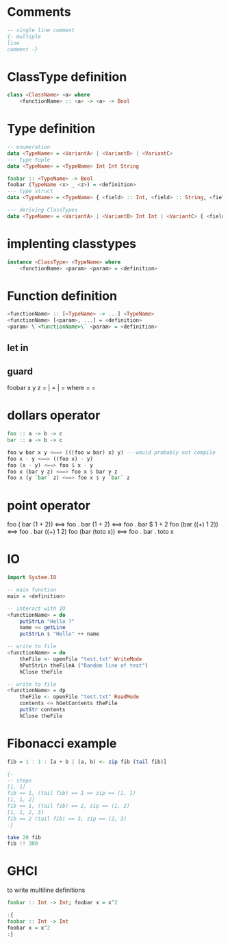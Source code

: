 # Comments
```haskell
-- single line comment
{- multiple
line
comment -}
```
# ClassType definition
```haskell
class <ClassName> <a> where
	<functionName> :: <a> -> <a> -> Bool
```

# Type definition
```haskell
-- enumeration
data <TypeName> = <VariantA> | <VariantB> | <VariantC>
--- type tuple
data <TypeName> = <TypeName> Int Int String

foobar :: <TypeName> -> Bool
foobar (TypeName <x> _ <z>) = <definition>
--- type struct
data <TypeName> = <TypeName> { <field> :: Int, <field> :: String, <field> :: Int }

--- deriving ClassTypes
data <TypeName> = <VariantA> | <VariantB> Int Int | <VariantC> { <field> :: Int } deriving (Eq, Show)
```

# implenting classtypes
```haskell
instance <ClassType> <TypeName> where
	<functionName> <param> <param> = <definition>
```
# Function definition
```haskell
<functionName> :: [<TypeName> -> ...] <TypeName>
<functionName> [<param>, ...] = <definition>
<param> \`<functionName>\` <param> = <definition>
```

## 

## let in


## guard
foobar x y z =
	| <condition> = <definition>
	| <condition> = <definition>
	where <v> = <defintion>
		  <w> = <definition>

# dollars operator
```haskell
foo :: a -> b -> c
bar :: a -> b -> c

foo w bar x y <==> (((foo w bar) x) y) -- would probably not compile
foo x - y <==> ((foo x) - y)
foo (x - y) <==> foo $ x - y
foo x (bar y z) <==> foo x $ bar y z
foo x (y `bar` z) <==> foo x $ y `bar` z
```

# point operator
foo ( bar (1 + 2)) <==> foo . bar (1 + 2) <==> foo . bar $ 1 + 2
foo (bar ((+) 1 2)) <==> foo . bar ((+) 1 2)
foo (bar (toto x)) <==> foo . bar . toto x

# IO
```haskell
import System.IO

-- main function
main = <definition>

-- interact with IO
<functionName> = do
	putStrLn "Hello ?"
	name <= getLine
	putStrLn $ "Hello" ++ name

-- write to file
<functionName> = do
	theFile <- openFile "test.txt" WriteMode
	hPutStrLn theFileA ("Random line of text")
	hClose theFile

-- write to file
<functionName> = dp
	theFile <- openFile "test.txt" ReadMode
	contents <= hGetContents theFile
	putStr contents
	hClose theFile

```

# Fibonacci example
```haskell
fib = 1 : 1 : [a + b | (a, b) <- zip fib (tail fib)]

{-
-- steps
[1, 1]
fib == 1, (tail fib) == 1 => zip == (1, 1)
[1, 1, 2]
fib == 1, (tail fib) == 2, zip == (1, 2)
[1, 1, 2, 3]
fib == 2 (tail fib) == 3, zip == (2, 3)
-}

take 20 fib
fib !! 300
```

# GHCI
to write multiline definitions
```haskell
foobar :: Int -> Int; foobar x = x^2

:{
foobar :: Int -> Int
foobar x = x^2
:}
```
